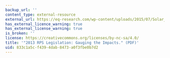 ```yaml
---
backup_url: ''
content_type: external-resource
external_url: https://eq-research.com/wp-content/uploads/2015/07/Solar_Today_Gauging_the_Impacts_Barnes.pdf
has_external_licence_warning: true
has_external_license_warning: true
is_broken: ''
license: https://creativecommons.org/licenses/by-nc-sa/4.0/
title: '"2013 RPS Legislation: Gauging the Impacts." (PDF)'
uid: 833c1a5c-f439-4dab-8473-a0f3fbe0b7d2
---
```

